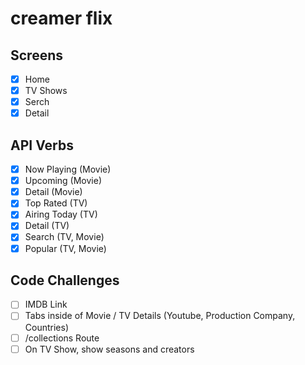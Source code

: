 # creamer flix

## Screens

- [x] Home
- [x] TV Shows
- [x] Serch
- [x] Detail

## API Verbs

- [x] Now Playing (Movie)
- [x] Upcoming (Movie)
- [x] Detail (Movie)
- [x] Top Rated (TV)
- [x] Airing Today (TV)
- [x] Detail (TV)
- [x] Search (TV, Movie)
- [x] Popular (TV, Movie)

## Code Challenges

- [ ] IMDB Link
- [ ] Tabs inside of Movie / TV Details (Youtube, Production Company, Countries)
- [ ] /collections Route
- [ ] On TV Show, show seasons and creators
